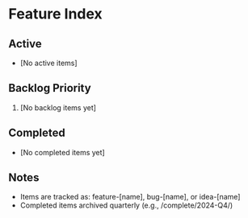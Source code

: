 # Feature Index

## Active
- [No active items]

## Backlog Priority
1. [No backlog items yet]

## Completed
- [No completed items yet]

## Notes
- Items are tracked as: feature-[name], bug-[name], or idea-[name]
- Completed items archived quarterly (e.g., /complete/2024-Q4/)